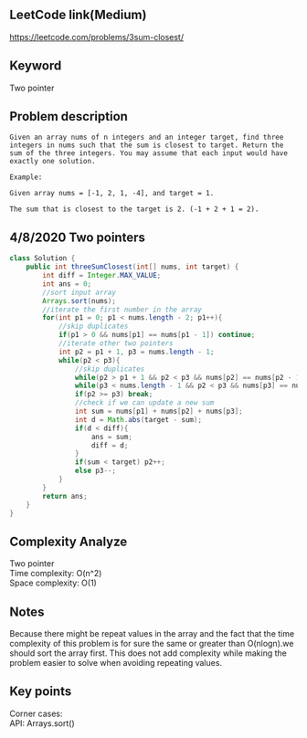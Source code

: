 ## LeetCode link(Medium)
https://leetcode.com/problems/3sum-closest/

## Keyword
Two pointer

## Problem description
```
Given an array nums of n integers and an integer target, find three integers in nums such that the sum is closest to target. Return the sum of the three integers. You may assume that each input would have exactly one solution.

Example:

Given array nums = [-1, 2, 1, -4], and target = 1.

The sum that is closest to the target is 2. (-1 + 2 + 1 = 2).
```
## 4/8/2020 Two pointers

```java
class Solution {
    public int threeSumClosest(int[] nums, int target) {
        int diff = Integer.MAX_VALUE;
        int ans = 0;
        //sort input array
        Arrays.sort(nums);
        //iterate the first number in the array
        for(int p1 = 0; p1 < nums.length - 2; p1++){
            //skip duplicates
            if(p1 > 0 && nums[p1] == nums[p1 - 1]) continue;
            //iterate other two pointers
            int p2 = p1 + 1, p3 = nums.length - 1;
            while(p2 < p3){
                //skip duplicates
                while(p2 > p1 + 1 && p2 < p3 && nums[p2] == nums[p2 - 1]) p2++;
                while(p3 < nums.length - 1 && p2 < p3 && nums[p3] == nums[p3 + 1]) p3--;
                if(p2 >= p3) break;
                //check if we can update a new sum
                int sum = nums[p1] + nums[p2] + nums[p3];
                int d = Math.abs(target - sum);
                if(d < diff){
                    ans = sum;
                    diff = d;
                }
                if(sum < target) p2++;
                else p3--;
            }
        }
        return ans;
    }
}
```

## Complexity Analyze
Two pointer\
Time complexity: O(n^2)\
Space complexity: O(1)

## Notes
Because there might be repeat values in the array and the fact that the time complexity of this problem is for sure the same or greater than O(nlogn).we should sort the array first. This does not add complexity while making the problem easier to solve when avoiding repeating values.

## Key points
Corner cases: \
API: Arrays.sort()
